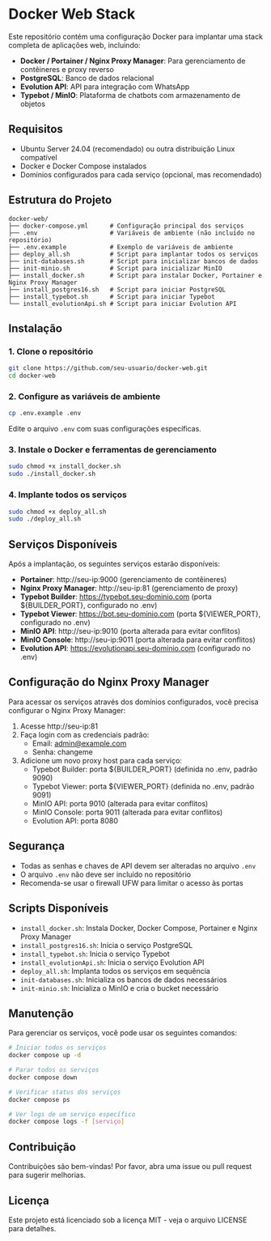 # Docker Web Stack

Este repositório contém uma configuração Docker para implantar uma stack completa de aplicações web, incluindo:

- **Docker / Portainer / Nginx Proxy Manager**: Para gerenciamento de contêineres e proxy reverso
- **PostgreSQL**: Banco de dados relacional
- **Evolution API**: API para integração com WhatsApp
- **Typebot / MinIO**: Plataforma de chatbots com armazenamento de objetos

## Requisitos

- Ubuntu Server 24.04 (recomendado) ou outra distribuição Linux compatível
- Docker e Docker Compose instalados
- Domínios configurados para cada serviço (opcional, mas recomendado)

## Estrutura do Projeto

```
docker-web/
├── docker-compose.yml      # Configuração principal dos serviços
├── .env                    # Variáveis de ambiente (não incluído no repositório)
├── .env.example            # Exemplo de variáveis de ambiente
├── deploy_all.sh           # Script para implantar todos os serviços
├── init-databases.sh       # Script para inicializar bancos de dados
├── init-minio.sh           # Script para inicializar MinIO
├── install_docker.sh       # Script para instalar Docker, Portainer e Nginx Proxy Manager
├── install_postgres16.sh   # Script para iniciar PostgreSQL
├── install_typebot.sh      # Script para iniciar Typebot
└── install_evolutionApi.sh # Script para iniciar Evolution API
```

## Instalação

### 1. Clone o repositório

```bash
git clone https://github.com/seu-usuario/docker-web.git
cd docker-web
```

### 2. Configure as variáveis de ambiente

```bash
cp .env.example .env
```

Edite o arquivo `.env` com suas configurações específicas.

### 3. Instale o Docker e ferramentas de gerenciamento

```bash
sudo chmod +x install_docker.sh
sudo ./install_docker.sh
```

### 4. Implante todos os serviços

```bash
sudo chmod +x deploy_all.sh
sudo ./deploy_all.sh
```

## Serviços Disponíveis

Após a implantação, os seguintes serviços estarão disponíveis:

- **Portainer**: http://seu-ip:9000 (gerenciamento de contêineres)
- **Nginx Proxy Manager**: http://seu-ip:81 (gerenciamento de proxy)
- **Typebot Builder**: https://typebot.seu-dominio.com (porta ${BUILDER_PORT}, configurado no .env)
- **Typebot Viewer**: https://bot.seu-dominio.com (porta ${VIEWER_PORT}, configurado no .env)
- **MinIO API**: http://seu-ip:9010 (porta alterada para evitar conflitos)
- **MinIO Console**: http://seu-ip:9011 (porta alterada para evitar conflitos)
- **Evolution API**: https://evolutionapi.seu-dominio.com (configurado no .env)

## Configuração do Nginx Proxy Manager

Para acessar os serviços através dos domínios configurados, você precisa configurar o Nginx Proxy Manager:

1. Acesse http://seu-ip:81
2. Faça login com as credenciais padrão:
   - Email: admin@example.com
   - Senha: changeme
3. Adicione um novo proxy host para cada serviço:
   - Typebot Builder: porta ${BUILDER_PORT} (definida no .env, padrão 9090)
   - Typebot Viewer: porta ${VIEWER_PORT} (definida no .env, padrão 9091)
   - MinIO API: porta 9010 (alterada para evitar conflitos)
   - MinIO Console: porta 9011 (alterada para evitar conflitos)
   - Evolution API: porta 8080

## Segurança

- Todas as senhas e chaves de API devem ser alteradas no arquivo `.env`
- O arquivo `.env` não deve ser incluído no repositório
- Recomenda-se usar o firewall UFW para limitar o acesso às portas

## Scripts Disponíveis

- `install_docker.sh`: Instala Docker, Docker Compose, Portainer e Nginx Proxy Manager
- `install_postgres16.sh`: Inicia o serviço PostgreSQL
- `install_typebot.sh`: Inicia o serviço Typebot
- `install_evolutionApi.sh`: Inicia o serviço Evolution API
- `deploy_all.sh`: Implanta todos os serviços em sequência
- `init-databases.sh`: Inicializa os bancos de dados necessários
- `init-minio.sh`: Inicializa o MinIO e cria o bucket necessário

## Manutenção

Para gerenciar os serviços, você pode usar os seguintes comandos:

```bash
# Iniciar todos os serviços
docker compose up -d

# Parar todos os serviços
docker compose down

# Verificar status dos serviços
docker compose ps

# Ver logs de um serviço específico
docker compose logs -f [serviço]
```

## Contribuição

Contribuições são bem-vindas! Por favor, abra uma issue ou pull request para sugerir melhorias.

## Licença

Este projeto está licenciado sob a licença MIT - veja o arquivo LICENSE para detalhes.
